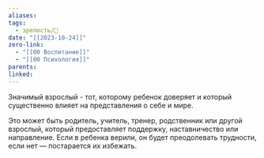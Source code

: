 ```yaml
---
aliases: 
tags:
  - зрелость/🌱
date: "[[2023-10-24]]"
zero-link:
  - "[[00 Воспитание]]"
  - "[[00 Психология]]"
parents: 
linked:
---
```

Значимый взрослый - тот, которому ребенок доверяет и который существенно влияет на представления о себе и мире.

Это может быть родитель, учитель, тренер, родственник или другой взрослый, который предоставляет поддержку, наставничество или направление. Если в ребенка верили, он будет преодолевать трудности, если нет — постарается их избежать.